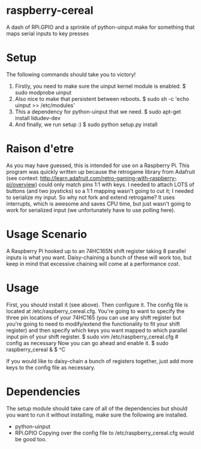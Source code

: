 raspberry-cereal
================

A dash of RPi.GPIO and a sprinkle of python-uinput make for something that maps serial inputs to key presses

Setup
=====
The following commands should take you to victory!
1) Firstly, you need to make sure the uinput kernel module is enabled.
$ sudo modprobe uinput
2) Also nice to make that persistent between reboots.
$ sudo sh -c 'echo uinput >> /etc/modules'
3) This a dependency for python-uinput that we need.
$ sudo apt-get install lidudev-dev
4) And finally, we run setup :)
$ sudo python setup.py install

Raison d'etre
=====
As you may have guessed, this is intended for use on a Raspberry Pi.
This program was quickly written up because the retrogame library from Adafruit (see context: http://learn.adafruit.com/retro-gaming-with-raspberry-pi/overview) could only match pins 1:1 with keys. I needed to attach LOTS of buttons (and two joysticks) so a 1:1 mapping wasn't going to cut it; I needed to serialize my input.
So why not fork and extend retrogame? It uses interrupts, which is awesome and saves CPU time, but just wasn't going to work for serialized input (we unfortunately have to use polling here).

Usage Scenario
==============
A Raspberry Pi hooked up to an 74HC165N shift register taking 8 parallel inputs is what you want. Daisy-chaining a bunch of these will work too, but keep in mind that excessive chaining will come at a performance cost.

Usage
=====
First, you should install it (see above). Then configure it.
The config file is located at /etc/raspberry_cereal.cfg. You're going to want to specify the three pin locations of your 74HC165 (you can use any shift register but you're going to need to modify/extend the functionality to fit your shift register) and then specify which keys you want mapped to which parallel input pin of your shift register.
$ sudo vim /etc/raspberry_cereal.cfg # config as necessary
Now you can go ahead and enable it.
$ sudo raspberry_cereal &
$ ^C

If you would like to daisy-chain a bunch of registers together, just add more keys to the config file as necessary.

Dependencies
============
The setup module should take care of all of the dependencies but should you want to run it without installing, make sure the following are installed.
* python-uinput
* RPi.GPIO
Copying over the config file to /etc/raspberry_cereal.cfg would be good too.
